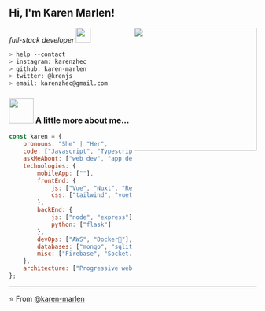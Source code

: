 <h2> Hi, I'm Karen Marlen!</h2>
<img align='right' src="https://user-images.githubusercontent.com/72042911/100793543-080fe780-33fb-11eb-84c0-cb6a09d112e3.png" width="250">
<p><em>full-stack developer <a href="https://www.thoughtworks.com"></a><img src="https://media.giphy.com/media/WUlplcMpOCEmTGBtBW/giphy.gif" width="30"> 
</em></p>

````bash
> help --contact
> instagram: karenzhec
> github: karen-marlen
> twitter: @krenjs
> email: karenzhec@gmail.com
````


### <img src="https://media.giphy.com/media/VgCDAzcKvsR6OM0uWg/giphy.gif" width="50"> A little more about me...  

```javascript
const karen = {
    pronouns: "She" | "Her",
    code: ["Javascript", "Typescript", "Python", "Java"],
    askMeAbout: ["web dev", "app dev", "design"],
    technologies: {
        mobileApp: [""],
        frontEnd: {
            js: ["Vue", "Nuxt", "React"],
            css: ["tailwind", "vuetify", "bootstrap", "bulma"]
        },
        backEnd: {
            js: ["node", "express"],
            python: ["flask"]
        },
        devOps: ["AWS", "Docker🐳"],
        databases: ["mongo", "sqlite"],
        misc: ["Firebase", "Socket.IO", "open-cv", "SuiteApp"]
    },
    architecture: ["Progressive web applications", "Single page applications"],
};
```

---

⭐️ From [@karen-marlen](https://github.com/karen-marlen)
